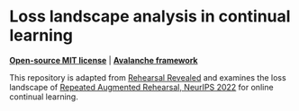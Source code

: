 # Loss landscape analysis in continual learning
 **[Open-source MIT license](LICENSE)** | **[Avalanche framework](https://github.com/ContinualAI/avalanche)**

This repository is adapted from [Rehearsal Revealed](https://github.com/Mattdl/RehearsalRevealed) and examines the loss landscape of [Repeated Augmented Rehearsal, NeurIPS 2022](https://arxiv.org/abs/2209.13917) for online continual learning.


       
      